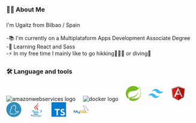 <h3 align="left">👩‍💻  About Me</h3>

###

<p align="left">I'm Ugaitz from Bilbao / Spain<br><br>-📚 I'm currently on a Multiplataform Apps Development Associate Degree<br>-👾 Learning React and Sass<br>-⚡ In my free time I mainly like to go hikking🚶‍♂️🌲 or diving🤿</p>

###

<h3 align="left">🛠 Language and tools</h3>

###

<div align="left">
  <img src="https://cdn.jsdelivr.net/gh/devicons/devicon/icons/amazonwebservices/amazonwebservices-line-wordmark.svg" height="40" alt="amazonwebservices logo"  />
  <img width="12" />
  <img src="https://cdn.jsdelivr.net/gh/devicons/devicon/icons/docker/docker-plain-wordmark.svg" height="40" alt="docker logo"  />
  <img width="12" />
  <img src="https://github.com/devicons/devicon/blob/v2.16.0/icons/spring/spring-original.svg" height="40" alt="Spring logo"  />
  <img width="12" />
  <img src="https://github.com/devicons/devicon/blob/v2.16.0/icons/tailwindcss/tailwindcss-original.svg" height="40" alt="TailWind logo"  />
  <img width="12" />
  <img src="https://github.com/devicons/devicon/blob/v2.16.0/icons/angularjs/angularjs-original.svg" height="40" alt="Angular logo"  />
  <img width="12" />
  <img src="https://github.com/devicons/devicon/blob/v2.16.0/icons/yarn/yarn-original.svg" height="40" alt="yarn logo"  />
  <img width="12" />
  <img src="https://github.com/devicons/devicon/blob/v2.16.0/icons/java/java-original.svg" height="40" alt="java logo"  />
  <img width="12" />
  <img src="https://github.com/devicons/devicon/blob/v2.16.0/icons/typescript/typescript-original.svg" height="40" alt="typescript logo"  />
  <img width="12" />
  <img src="https://github.com/devicons/devicon/blob/v2.16.0/icons/mysql/mysql-original-wordmark.svg" height="40" alt="mysql logo"  />
</div>
